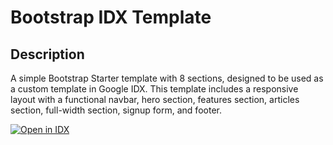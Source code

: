 # Bootstrap IDX Template

## Description
A simple Bootstrap Starter template with 8 sections, designed to be used as a custom template in Google IDX. This template includes a responsive layout with a functional navbar, hero section, features section, articles section, full-width section, signup form, and footer.

[![Open in IDX](https://img.shields.io/badge/Open%20in%20IDX-blue?style=for-the-badge&logo=google-cloud)](https://idx.google.com/new?template=https://github.com/prasad97/bootstrap-idx-template)
